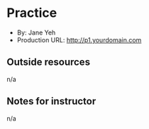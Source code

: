 # Practice
+ By: Jane Yeh
+ Production URL: <http://p1.yourdomain.com>

## Outside resources
n/a

## Notes for instructor
n/a
